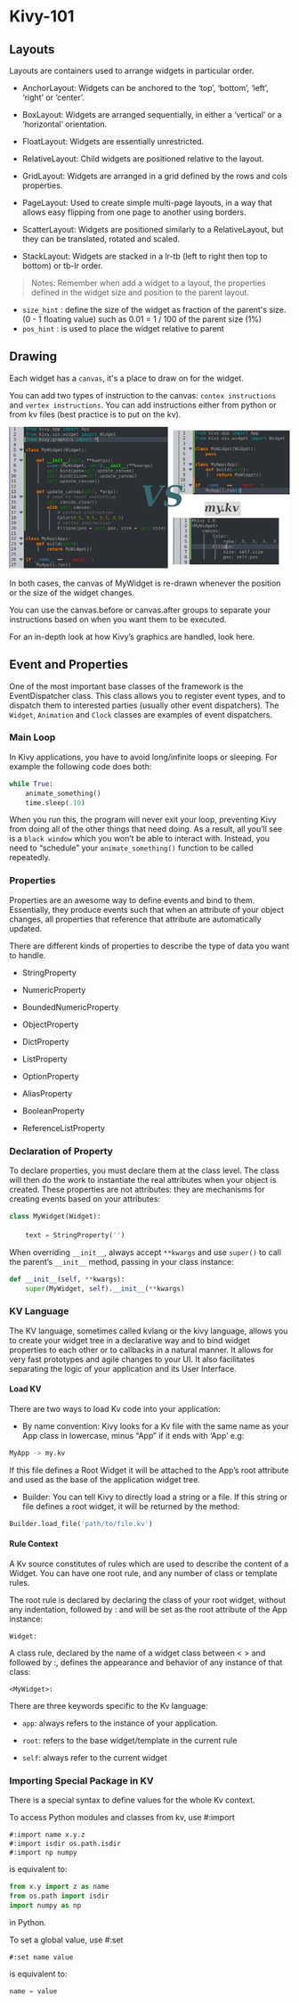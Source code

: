# Kivy-101

## Layouts

Layouts are containers used to arrange widgets in particular order.

- AnchorLayout:
  Widgets can be anchored to the ‘top’, ‘bottom’, ‘left’, ‘right’ or ‘center’.

- BoxLayout:
  Widgets are arranged sequentially, in either a ‘vertical’ or a ‘horizontal’ orientation.

- FloatLayout:
  Widgets are essentially unrestricted.

- RelativeLayout:
  Child widgets are positioned relative to the layout.

- GridLayout:
  Widgets are arranged in a grid defined by the rows and cols properties.

- PageLayout:
  Used to create simple multi-page layouts, in a way that allows easy flipping from one page to another using borders.

- ScatterLayout:
  Widgets are positioned similarly to a RelativeLayout, but they can be translated, rotated and scaled.

- StackLayout:
  Widgets are stacked in a lr-tb (left to right then top to bottom) or tb-lr order.

> Notes:
> Remember when add a widget to a layout, the properties defined in the widget size and position to the parent layout.

- `size_hint` : define the size of the widget as fraction of the parent's size. (0 - 1 floating value) such as 0.01 = 1 / 100 of the parent size (1%)
- `pos_hint` : is used to place the widget relative to parent

## Drawing

Each widget has a `canvas`, it's a place to draw on for the widget.

You can add two types of instruction to the canvas: `contex instructions` and `vertex instructions`. You can add instructions either from python or from kv files (best practice is to put on the kv).

![alt text](assets/image.png)

In both cases, the canvas of MyWidget is re-drawn whenever the position or the size of the widget changes.

You can use the canvas.before or canvas.after groups to separate your instructions based on when you want them to be executed.

For an in-depth look at how Kivy’s graphics are handled, look here.

## Event and Properties

One of the most important base classes of the framework is the EventDispatcher class. This class allows you to register event types, and to dispatch them to interested parties (usually other event dispatchers). The `Widget`, `Animation` and `Clock` classes are examples of event dispatchers.

### Main Loop

In Kivy applications, you have to avoid long/infinite loops or sleeping. For example the following code does both:

```python
while True:
    animate_something()
    time.sleep(.10)
```

When you run this, the program will never exit your loop, preventing Kivy from doing all of the other things that need doing. As a result, all you’ll see is a `black window` which you won’t be able to interact with. Instead, you need to “schedule” your `animate_something()` function to be called repeatedly.

### Properties

Properties are an awesome way to define events and bind to them. Essentially, they produce events such that when an attribute of your object changes, all properties that reference that attribute are automatically updated.

There are different kinds of properties to describe the type of data you want to handle.

- StringProperty

- NumericProperty

- BoundedNumericProperty

- ObjectProperty

- DictProperty

- ListProperty

- OptionProperty

- AliasProperty

- BooleanProperty

- ReferenceListProperty

### Declaration of Property

To declare properties, you must declare them at the class level. The class will then do the work to instantiate the real attributes when your object is created. These properties are not attributes: they are mechanisms for creating events based on your attributes:

```python
class MyWidget(Widget):

    text = StringProperty('')
```

When overriding `__init__`, always accept `**kwargs` and use `super()` to call the parent’s `__init__` method, passing in your class instance:

```python
def __init__(self, **kwargs):
    super(MyWidget, self).__init__(**kwargs)
```

### KV Language

The KV language, sometimes called kvlang or the kivy language, allows you to create your widget tree in a declarative way and to bind widget properties to each other or to callbacks in a natural manner. It allows for very fast prototypes and agile changes to your UI. It also facilitates separating the logic of your application and its User Interface.

#### Load KV

There are two ways to load Kv code into your application:

- By name convention:
  Kivy looks for a Kv file with the same name as your App class in lowercase, minus “App” if it ends with ‘App’ e.g:

```python
MyApp -> my.kv
```

If this file defines a Root Widget it will be attached to the App’s root attribute and used as the base of the application widget tree.

- Builder: You can tell Kivy to directly load a string or a file. If this string or file defines a root widget, it will be returned by the method:

```python
Builder.load_file('path/to/file.kv')
```

#### Rule Context

A Kv source constitutes of rules which are used to describe the content of a Widget. You can have one root rule, and any number of class or template rules.

The root rule is declared by declaring the class of your root widget, without any indentation, followed by : and will be set as the root attribute of the App instance:

```
Widget:
```

A class rule, declared by the name of a widget class between < > and followed by :, defines the appearance and behavior of any instance of that class:

```
<MyWidget>:
```

There are three keywords specific to the Kv language:

- `app`: always refers to the instance of your application.

- `root`: refers to the base widget/template in the current rule

- `self`: always refer to the current widget

### Importing Special Package in KV

There is a special syntax to define values for the whole Kv context.

To access Python modules and classes from kv, use #:import

```
#:import name x.y.z
#:import isdir os.path.isdir
#:import np numpy
```

is equivalent to:

```python
from x.y import z as name
from os.path import isdir
import numpy as np
```

in Python.

To set a global value, use #:set

```
#:set name value
```

is equivalent to:

```python
name = value
```
